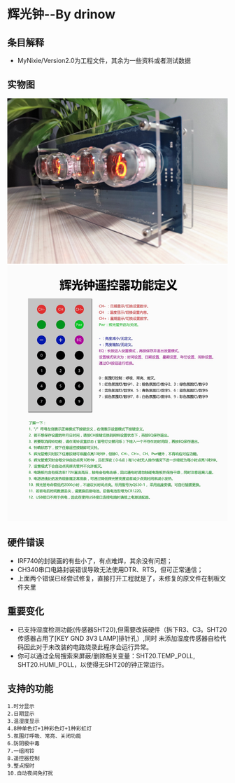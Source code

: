﻿# 辉光钟--By drinow
## 条目解释
- MyNixie/Version2.0为工程文件，其余为一些资料或者测试数据

## 实物图
![image](https://github.com/drinow/MyNixieClock/blob/master/MyNixie/Version2.0/picture/nixietube1.jpg)
![image](https://github.com/drinow/MyNixieClock/blob/master/MyNixie/Version2.0/picture/FunctionDefine.jpg)

## 硬件错误
- IRF740的封装画的有些小了，有点难焊，其余没有问题；
- CH340串口电路封装错误导致无法使用DTR、RTS，但可正常通信；
- 上面两个错误已经尝试修复，直接打开工程就是了，未修复的原文件在制板文件夹里

## 重要变化
- 已支持湿度检测功能(传感器SHT20),但需要改装硬件（拆下R3、C3。SHT20传感器占用了[KEY GND 3V3 LAMP]排针孔）,同时
未添加湿度传感器自检代码因此对于未改装的电路烧录此程序会运行异常。
- 你可以通过全局搜索来屏蔽/删除相关变量：SHT20.TEMP_POLL, SHT20.HUMI_POLL，以使得无SHT20的钟正常运行。

## 支持的功能
	1.时分显示
	2.日期显示
	3.温湿度显示
	4.8种单色灯+1种彩色灯+1种彩虹灯
	5.氛围灯呼吸、常亮、关闭功能
	6.防阴极中毒
	7.一组闹铃
	8.遥控器控制
	9.整点报时
	10.自动夜间免打扰
